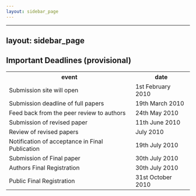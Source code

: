 ```yaml
---
layout: sidebar_page
---
```


---
layout: sidebar_page
---

## Important Deadlines (provisional)

<table class="info" style="width:100%;">
<tr><th>event</th><th>date</th></tr>
<tr class="dark"><td>Submission site will open</td><td>1st February 2010 </td></tr>
<tr class="dark"><td>Submission deadline of full papers</td><td>19th March 2010</td></tr>  
<tr><td>Feed back from the peer review to authors</td><td>24th May 2010</td></tr> 
<tr class="dark current"><td>Submission of revised paper</td><td>11th June 2010</td></tr>
<tr><td>Review of revised papers</td><td>July 2010</td></tr>
<tr class="dark"><td>Notification of acceptance in Final Publication</td><td>19th July 2010</td></tr> 
<tr><td>Submission of Final paper</td><td>30th July 2010</td></tr> 
<tr class="dark"><td>Authors Final Registration</td><td>30th July 2010</td></tr>
<tr><td>Public Final Registration</td><td>31st October 2010</td></tr> 
</table>
<!--break-->
